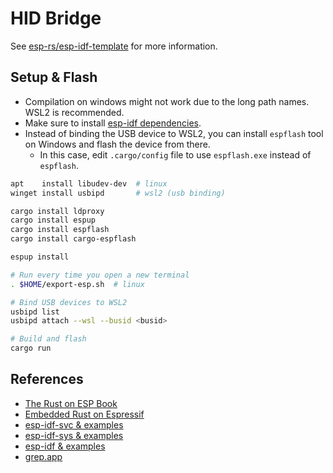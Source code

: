 # HID Bridge

See [esp-rs/esp-idf-template](https://github.com/esp-rs/esp-idf-template) for more information.

## Setup & Flash

- Compilation on windows might not work due to the long path names. WSL2 is recommended.
- Make sure to install [esp-idf dependencies](https://docs.espressif.com/projects/esp-idf/en/latest/esp32/get-started/linux-macos-setup.html#step-1-install-prerequisites).
- Instead of binding the USB device to WSL2, you can install `espflash` tool on Windows and flash the device from there.
  - In this case, edit `.cargo/config` file to use `espflash.exe` instead of `espflash`.

```sh
apt    install libudev-dev  # linux
winget install usbipd       # wsl2 (usb binding)

cargo install ldproxy
cargo install espup
cargo install espflash
cargo install cargo-espflash

espup install

# Run every time you open a new terminal
. $HOME/export-esp.sh  # linux

# Bind USB devices to WSL2
usbipd list
usbipd attach --wsl --busid <busid>

# Build and flash
cargo run
```

## References

- [The Rust on ESP Book](https://docs.esp-rs.org/book/introduction.html)
- [Embedded Rust on Espressif](https://docs.esp-rs.org/std-training/01_intro.html)
- [esp-idf-svc & examples](https://github.com/esp-rs/esp-idf-svc)
- [esp-idf-sys & examples](https://github.com/esp-rs/esp-idf-sys)
- [esp-idf & examples](https://github.com/espressif/esp-idf)
- [grep.app](https://grep.app)
